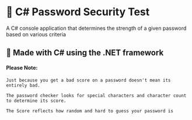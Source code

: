 # :sushi: C# Password Security Test
A C# console application that determines the strength of a given password based on various criteria



## :signal_strength: Made with C# using the .NET framework

    
#### Please Note: 
    Just because you get a bad score on a password doesn't mean its entirely bad. 
    
    The password checker looks for special characters and character count to determine its score. 

    The Score reflects how random and hard to guess your password is
    


